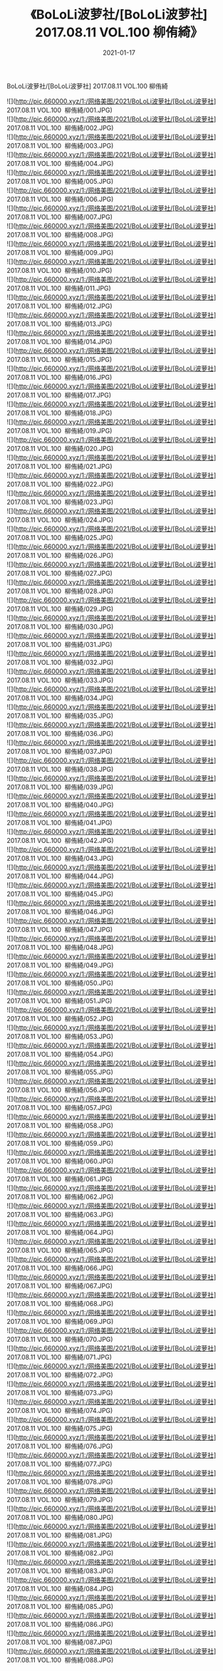 ﻿---
layout: post
title:  《BoLoLi波萝社/[BoLoLi波萝社] 2017.08.11 VOL.100  柳侑綺》
date:   2021-01-17
img: http://pic.660000.xyz/1:/网络美图/2021/BoLoLi波萝社/[BoLoLi波萝社] 2017.08.11 VOL.100  柳侑綺/000.jpg
categories: [美女, 清纯, 唯美]
---

BoLoLi波萝社/[BoLoLi波萝社] 2017.08.11 VOL.100  柳侑綺

 ![](http://pic.660000.xyz/1:/网络美图/2021/BoLoLi波萝社/[BoLoLi波萝社] 2017.08.11 VOL.100&nbsp;&nbsp;柳侑綺/001.JPG) <br>![](http://pic.660000.xyz/1:/网络美图/2021/BoLoLi波萝社/[BoLoLi波萝社] 2017.08.11 VOL.100&nbsp;&nbsp;柳侑綺/002.JPG) <br>![](http://pic.660000.xyz/1:/网络美图/2021/BoLoLi波萝社/[BoLoLi波萝社] 2017.08.11 VOL.100&nbsp;&nbsp;柳侑綺/003.JPG) <br>![](http://pic.660000.xyz/1:/网络美图/2021/BoLoLi波萝社/[BoLoLi波萝社] 2017.08.11 VOL.100&nbsp;&nbsp;柳侑綺/004.JPG) <br>![](http://pic.660000.xyz/1:/网络美图/2021/BoLoLi波萝社/[BoLoLi波萝社] 2017.08.11 VOL.100&nbsp;&nbsp;柳侑綺/005.JPG) <br>![](http://pic.660000.xyz/1:/网络美图/2021/BoLoLi波萝社/[BoLoLi波萝社] 2017.08.11 VOL.100&nbsp;&nbsp;柳侑綺/006.JPG) <br>![](http://pic.660000.xyz/1:/网络美图/2021/BoLoLi波萝社/[BoLoLi波萝社] 2017.08.11 VOL.100&nbsp;&nbsp;柳侑綺/007.JPG) <br>![](http://pic.660000.xyz/1:/网络美图/2021/BoLoLi波萝社/[BoLoLi波萝社] 2017.08.11 VOL.100&nbsp;&nbsp;柳侑綺/008.JPG) <br>![](http://pic.660000.xyz/1:/网络美图/2021/BoLoLi波萝社/[BoLoLi波萝社] 2017.08.11 VOL.100&nbsp;&nbsp;柳侑綺/009.JPG) <br>![](http://pic.660000.xyz/1:/网络美图/2021/BoLoLi波萝社/[BoLoLi波萝社] 2017.08.11 VOL.100&nbsp;&nbsp;柳侑綺/010.JPG) <br>![](http://pic.660000.xyz/1:/网络美图/2021/BoLoLi波萝社/[BoLoLi波萝社] 2017.08.11 VOL.100&nbsp;&nbsp;柳侑綺/011.JPG) <br>![](http://pic.660000.xyz/1:/网络美图/2021/BoLoLi波萝社/[BoLoLi波萝社] 2017.08.11 VOL.100&nbsp;&nbsp;柳侑綺/012.JPG) <br>![](http://pic.660000.xyz/1:/网络美图/2021/BoLoLi波萝社/[BoLoLi波萝社] 2017.08.11 VOL.100&nbsp;&nbsp;柳侑綺/013.JPG) <br>![](http://pic.660000.xyz/1:/网络美图/2021/BoLoLi波萝社/[BoLoLi波萝社] 2017.08.11 VOL.100&nbsp;&nbsp;柳侑綺/014.JPG) <br>![](http://pic.660000.xyz/1:/网络美图/2021/BoLoLi波萝社/[BoLoLi波萝社] 2017.08.11 VOL.100&nbsp;&nbsp;柳侑綺/015.JPG) <br>![](http://pic.660000.xyz/1:/网络美图/2021/BoLoLi波萝社/[BoLoLi波萝社] 2017.08.11 VOL.100&nbsp;&nbsp;柳侑綺/016.JPG) <br>![](http://pic.660000.xyz/1:/网络美图/2021/BoLoLi波萝社/[BoLoLi波萝社] 2017.08.11 VOL.100&nbsp;&nbsp;柳侑綺/017.JPG) <br>![](http://pic.660000.xyz/1:/网络美图/2021/BoLoLi波萝社/[BoLoLi波萝社] 2017.08.11 VOL.100&nbsp;&nbsp;柳侑綺/018.JPG) <br>![](http://pic.660000.xyz/1:/网络美图/2021/BoLoLi波萝社/[BoLoLi波萝社] 2017.08.11 VOL.100&nbsp;&nbsp;柳侑綺/019.JPG) <br>![](http://pic.660000.xyz/1:/网络美图/2021/BoLoLi波萝社/[BoLoLi波萝社] 2017.08.11 VOL.100&nbsp;&nbsp;柳侑綺/020.JPG) <br>![](http://pic.660000.xyz/1:/网络美图/2021/BoLoLi波萝社/[BoLoLi波萝社] 2017.08.11 VOL.100&nbsp;&nbsp;柳侑綺/021.JPG) <br>![](http://pic.660000.xyz/1:/网络美图/2021/BoLoLi波萝社/[BoLoLi波萝社] 2017.08.11 VOL.100&nbsp;&nbsp;柳侑綺/022.JPG) <br>![](http://pic.660000.xyz/1:/网络美图/2021/BoLoLi波萝社/[BoLoLi波萝社] 2017.08.11 VOL.100&nbsp;&nbsp;柳侑綺/023.JPG) <br>![](http://pic.660000.xyz/1:/网络美图/2021/BoLoLi波萝社/[BoLoLi波萝社] 2017.08.11 VOL.100&nbsp;&nbsp;柳侑綺/024.JPG) <br>![](http://pic.660000.xyz/1:/网络美图/2021/BoLoLi波萝社/[BoLoLi波萝社] 2017.08.11 VOL.100&nbsp;&nbsp;柳侑綺/025.JPG) <br>![](http://pic.660000.xyz/1:/网络美图/2021/BoLoLi波萝社/[BoLoLi波萝社] 2017.08.11 VOL.100&nbsp;&nbsp;柳侑綺/026.JPG) <br>![](http://pic.660000.xyz/1:/网络美图/2021/BoLoLi波萝社/[BoLoLi波萝社] 2017.08.11 VOL.100&nbsp;&nbsp;柳侑綺/027.JPG) <br>![](http://pic.660000.xyz/1:/网络美图/2021/BoLoLi波萝社/[BoLoLi波萝社] 2017.08.11 VOL.100&nbsp;&nbsp;柳侑綺/028.JPG) <br>![](http://pic.660000.xyz/1:/网络美图/2021/BoLoLi波萝社/[BoLoLi波萝社] 2017.08.11 VOL.100&nbsp;&nbsp;柳侑綺/029.JPG) <br>![](http://pic.660000.xyz/1:/网络美图/2021/BoLoLi波萝社/[BoLoLi波萝社] 2017.08.11 VOL.100&nbsp;&nbsp;柳侑綺/030.JPG) <br>![](http://pic.660000.xyz/1:/网络美图/2021/BoLoLi波萝社/[BoLoLi波萝社] 2017.08.11 VOL.100&nbsp;&nbsp;柳侑綺/031.JPG) <br>![](http://pic.660000.xyz/1:/网络美图/2021/BoLoLi波萝社/[BoLoLi波萝社] 2017.08.11 VOL.100&nbsp;&nbsp;柳侑綺/032.JPG) <br>![](http://pic.660000.xyz/1:/网络美图/2021/BoLoLi波萝社/[BoLoLi波萝社] 2017.08.11 VOL.100&nbsp;&nbsp;柳侑綺/033.JPG) <br>![](http://pic.660000.xyz/1:/网络美图/2021/BoLoLi波萝社/[BoLoLi波萝社] 2017.08.11 VOL.100&nbsp;&nbsp;柳侑綺/034.JPG) <br>![](http://pic.660000.xyz/1:/网络美图/2021/BoLoLi波萝社/[BoLoLi波萝社] 2017.08.11 VOL.100&nbsp;&nbsp;柳侑綺/035.JPG) <br>![](http://pic.660000.xyz/1:/网络美图/2021/BoLoLi波萝社/[BoLoLi波萝社] 2017.08.11 VOL.100&nbsp;&nbsp;柳侑綺/036.JPG) <br>![](http://pic.660000.xyz/1:/网络美图/2021/BoLoLi波萝社/[BoLoLi波萝社] 2017.08.11 VOL.100&nbsp;&nbsp;柳侑綺/037.JPG) <br>![](http://pic.660000.xyz/1:/网络美图/2021/BoLoLi波萝社/[BoLoLi波萝社] 2017.08.11 VOL.100&nbsp;&nbsp;柳侑綺/038.JPG) <br>![](http://pic.660000.xyz/1:/网络美图/2021/BoLoLi波萝社/[BoLoLi波萝社] 2017.08.11 VOL.100&nbsp;&nbsp;柳侑綺/039.JPG) <br>![](http://pic.660000.xyz/1:/网络美图/2021/BoLoLi波萝社/[BoLoLi波萝社] 2017.08.11 VOL.100&nbsp;&nbsp;柳侑綺/040.JPG) <br>![](http://pic.660000.xyz/1:/网络美图/2021/BoLoLi波萝社/[BoLoLi波萝社] 2017.08.11 VOL.100&nbsp;&nbsp;柳侑綺/041.JPG) <br>![](http://pic.660000.xyz/1:/网络美图/2021/BoLoLi波萝社/[BoLoLi波萝社] 2017.08.11 VOL.100&nbsp;&nbsp;柳侑綺/042.JPG) <br>![](http://pic.660000.xyz/1:/网络美图/2021/BoLoLi波萝社/[BoLoLi波萝社] 2017.08.11 VOL.100&nbsp;&nbsp;柳侑綺/043.JPG) <br>![](http://pic.660000.xyz/1:/网络美图/2021/BoLoLi波萝社/[BoLoLi波萝社] 2017.08.11 VOL.100&nbsp;&nbsp;柳侑綺/044.JPG) <br>![](http://pic.660000.xyz/1:/网络美图/2021/BoLoLi波萝社/[BoLoLi波萝社] 2017.08.11 VOL.100&nbsp;&nbsp;柳侑綺/045.JPG) <br>![](http://pic.660000.xyz/1:/网络美图/2021/BoLoLi波萝社/[BoLoLi波萝社] 2017.08.11 VOL.100&nbsp;&nbsp;柳侑綺/046.JPG) <br>![](http://pic.660000.xyz/1:/网络美图/2021/BoLoLi波萝社/[BoLoLi波萝社] 2017.08.11 VOL.100&nbsp;&nbsp;柳侑綺/047.JPG) <br>![](http://pic.660000.xyz/1:/网络美图/2021/BoLoLi波萝社/[BoLoLi波萝社] 2017.08.11 VOL.100&nbsp;&nbsp;柳侑綺/048.JPG) <br>![](http://pic.660000.xyz/1:/网络美图/2021/BoLoLi波萝社/[BoLoLi波萝社] 2017.08.11 VOL.100&nbsp;&nbsp;柳侑綺/049.JPG) <br>![](http://pic.660000.xyz/1:/网络美图/2021/BoLoLi波萝社/[BoLoLi波萝社] 2017.08.11 VOL.100&nbsp;&nbsp;柳侑綺/050.JPG) <br>![](http://pic.660000.xyz/1:/网络美图/2021/BoLoLi波萝社/[BoLoLi波萝社] 2017.08.11 VOL.100&nbsp;&nbsp;柳侑綺/051.JPG) <br>![](http://pic.660000.xyz/1:/网络美图/2021/BoLoLi波萝社/[BoLoLi波萝社] 2017.08.11 VOL.100&nbsp;&nbsp;柳侑綺/052.JPG) <br>![](http://pic.660000.xyz/1:/网络美图/2021/BoLoLi波萝社/[BoLoLi波萝社] 2017.08.11 VOL.100&nbsp;&nbsp;柳侑綺/053.JPG) <br>![](http://pic.660000.xyz/1:/网络美图/2021/BoLoLi波萝社/[BoLoLi波萝社] 2017.08.11 VOL.100&nbsp;&nbsp;柳侑綺/054.JPG) <br>![](http://pic.660000.xyz/1:/网络美图/2021/BoLoLi波萝社/[BoLoLi波萝社] 2017.08.11 VOL.100&nbsp;&nbsp;柳侑綺/055.JPG) <br>![](http://pic.660000.xyz/1:/网络美图/2021/BoLoLi波萝社/[BoLoLi波萝社] 2017.08.11 VOL.100&nbsp;&nbsp;柳侑綺/056.JPG) <br>![](http://pic.660000.xyz/1:/网络美图/2021/BoLoLi波萝社/[BoLoLi波萝社] 2017.08.11 VOL.100&nbsp;&nbsp;柳侑綺/057.JPG) <br>![](http://pic.660000.xyz/1:/网络美图/2021/BoLoLi波萝社/[BoLoLi波萝社] 2017.08.11 VOL.100&nbsp;&nbsp;柳侑綺/058.JPG) <br>![](http://pic.660000.xyz/1:/网络美图/2021/BoLoLi波萝社/[BoLoLi波萝社] 2017.08.11 VOL.100&nbsp;&nbsp;柳侑綺/059.JPG) <br>![](http://pic.660000.xyz/1:/网络美图/2021/BoLoLi波萝社/[BoLoLi波萝社] 2017.08.11 VOL.100&nbsp;&nbsp;柳侑綺/060.JPG) <br>![](http://pic.660000.xyz/1:/网络美图/2021/BoLoLi波萝社/[BoLoLi波萝社] 2017.08.11 VOL.100&nbsp;&nbsp;柳侑綺/061.JPG) <br>![](http://pic.660000.xyz/1:/网络美图/2021/BoLoLi波萝社/[BoLoLi波萝社] 2017.08.11 VOL.100&nbsp;&nbsp;柳侑綺/062.JPG) <br>![](http://pic.660000.xyz/1:/网络美图/2021/BoLoLi波萝社/[BoLoLi波萝社] 2017.08.11 VOL.100&nbsp;&nbsp;柳侑綺/063.JPG) <br>![](http://pic.660000.xyz/1:/网络美图/2021/BoLoLi波萝社/[BoLoLi波萝社] 2017.08.11 VOL.100&nbsp;&nbsp;柳侑綺/064.JPG) <br>![](http://pic.660000.xyz/1:/网络美图/2021/BoLoLi波萝社/[BoLoLi波萝社] 2017.08.11 VOL.100&nbsp;&nbsp;柳侑綺/065.JPG) <br>![](http://pic.660000.xyz/1:/网络美图/2021/BoLoLi波萝社/[BoLoLi波萝社] 2017.08.11 VOL.100&nbsp;&nbsp;柳侑綺/066.JPG) <br>![](http://pic.660000.xyz/1:/网络美图/2021/BoLoLi波萝社/[BoLoLi波萝社] 2017.08.11 VOL.100&nbsp;&nbsp;柳侑綺/067.JPG) <br>![](http://pic.660000.xyz/1:/网络美图/2021/BoLoLi波萝社/[BoLoLi波萝社] 2017.08.11 VOL.100&nbsp;&nbsp;柳侑綺/068.JPG) <br>![](http://pic.660000.xyz/1:/网络美图/2021/BoLoLi波萝社/[BoLoLi波萝社] 2017.08.11 VOL.100&nbsp;&nbsp;柳侑綺/069.JPG) <br>![](http://pic.660000.xyz/1:/网络美图/2021/BoLoLi波萝社/[BoLoLi波萝社] 2017.08.11 VOL.100&nbsp;&nbsp;柳侑綺/070.JPG) <br>![](http://pic.660000.xyz/1:/网络美图/2021/BoLoLi波萝社/[BoLoLi波萝社] 2017.08.11 VOL.100&nbsp;&nbsp;柳侑綺/071.JPG) <br>![](http://pic.660000.xyz/1:/网络美图/2021/BoLoLi波萝社/[BoLoLi波萝社] 2017.08.11 VOL.100&nbsp;&nbsp;柳侑綺/072.JPG) <br>![](http://pic.660000.xyz/1:/网络美图/2021/BoLoLi波萝社/[BoLoLi波萝社] 2017.08.11 VOL.100&nbsp;&nbsp;柳侑綺/073.JPG) <br>![](http://pic.660000.xyz/1:/网络美图/2021/BoLoLi波萝社/[BoLoLi波萝社] 2017.08.11 VOL.100&nbsp;&nbsp;柳侑綺/074.JPG) <br>![](http://pic.660000.xyz/1:/网络美图/2021/BoLoLi波萝社/[BoLoLi波萝社] 2017.08.11 VOL.100&nbsp;&nbsp;柳侑綺/075.JPG) <br>![](http://pic.660000.xyz/1:/网络美图/2021/BoLoLi波萝社/[BoLoLi波萝社] 2017.08.11 VOL.100&nbsp;&nbsp;柳侑綺/076.JPG) <br>![](http://pic.660000.xyz/1:/网络美图/2021/BoLoLi波萝社/[BoLoLi波萝社] 2017.08.11 VOL.100&nbsp;&nbsp;柳侑綺/077.JPG) <br>![](http://pic.660000.xyz/1:/网络美图/2021/BoLoLi波萝社/[BoLoLi波萝社] 2017.08.11 VOL.100&nbsp;&nbsp;柳侑綺/078.JPG) <br>![](http://pic.660000.xyz/1:/网络美图/2021/BoLoLi波萝社/[BoLoLi波萝社] 2017.08.11 VOL.100&nbsp;&nbsp;柳侑綺/079.JPG) <br>![](http://pic.660000.xyz/1:/网络美图/2021/BoLoLi波萝社/[BoLoLi波萝社] 2017.08.11 VOL.100&nbsp;&nbsp;柳侑綺/080.JPG) <br>![](http://pic.660000.xyz/1:/网络美图/2021/BoLoLi波萝社/[BoLoLi波萝社] 2017.08.11 VOL.100&nbsp;&nbsp;柳侑綺/081.JPG) <br>![](http://pic.660000.xyz/1:/网络美图/2021/BoLoLi波萝社/[BoLoLi波萝社] 2017.08.11 VOL.100&nbsp;&nbsp;柳侑綺/082.JPG) <br>![](http://pic.660000.xyz/1:/网络美图/2021/BoLoLi波萝社/[BoLoLi波萝社] 2017.08.11 VOL.100&nbsp;&nbsp;柳侑綺/083.JPG) <br>![](http://pic.660000.xyz/1:/网络美图/2021/BoLoLi波萝社/[BoLoLi波萝社] 2017.08.11 VOL.100&nbsp;&nbsp;柳侑綺/084.JPG) <br>![](http://pic.660000.xyz/1:/网络美图/2021/BoLoLi波萝社/[BoLoLi波萝社] 2017.08.11 VOL.100&nbsp;&nbsp;柳侑綺/085.JPG) <br>![](http://pic.660000.xyz/1:/网络美图/2021/BoLoLi波萝社/[BoLoLi波萝社] 2017.08.11 VOL.100&nbsp;&nbsp;柳侑綺/086.JPG) <br>![](http://pic.660000.xyz/1:/网络美图/2021/BoLoLi波萝社/[BoLoLi波萝社] 2017.08.11 VOL.100&nbsp;&nbsp;柳侑綺/087.JPG) <br>![](http://pic.660000.xyz/1:/网络美图/2021/BoLoLi波萝社/[BoLoLi波萝社] 2017.08.11 VOL.100&nbsp;&nbsp;柳侑綺/088.JPG) <br>